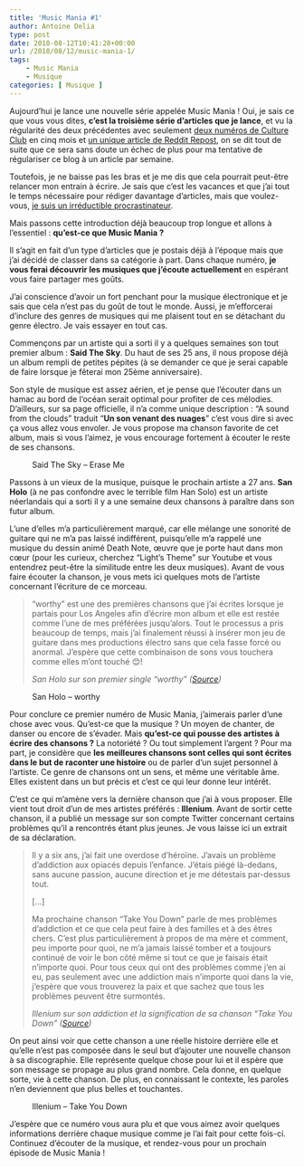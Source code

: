 ```yaml
---
title: 'Music Mania #1'
author: Antoine Delia
type: post
date: 2018-08-12T10:41:28+00:00
url: /2018/08/12/music-mania-1/
tags:
    - Music Mania
    - Musique
categories: [ Musique ]
---
```

Aujourd&#8217;hui je lance une nouvelle série appelée Music Mania ! Oui, je sais ce que vous vous dites, **c&#8217;est la troisième série d&#8217;articles que je lance**, et vu la régularité des deux précédentes avec seulement [deux numéros de Culture Club][1] en cinq mois et [un unique article de Reddit Repost][2], on se dit tout de suite que ce sera sans doute un échec de plus pour ma tentative de régulariser ce blog à un article par semaine.

Toutefois, je ne baisse pas les bras et je me dis que cela pourrait peut-être relancer mon entrain à écrire. Je sais que c&#8217;est les vacances et que j&#8217;ai tout le temps nécessaire pour rédiger davantage d&#8217;articles, mais que voulez-vous, [je suis un irréductible procrastinateur][3].

Mais passons cette introduction déjà beaucoup trop longue et allons à l&#8217;essentiel : **qu&#8217;est-ce que Music Mania ?**

Il s&#8217;agit en fait d&#8217;un type d&#8217;articles que je postais déjà à l&#8217;époque mais que j&#8217;ai décidé de classer dans sa catégorie à part. Dans chaque numéro, **je vous ferai découvrir les musiques que j&#8217;écoute actuellement** en espérant vous faire partager mes goûts.

J&#8217;ai conscience d&#8217;avoir un fort penchant pour la musique électronique et je sais que cela n&#8217;est pas du goût de tout le monde. Aussi, je m&#8217;efforcerai d&#8217;inclure des genres de musiques qui me plaisent tout en se détachant du genre électro. Je vais essayer en tout cas.

Commençons par un artiste qui a sorti il y a quelques semaines son tout premier album : **Said The Sky**. Du haut de ses 25 ans, il nous propose déjà un album rempli de petites pépites (à se demander ce que je serai capable de faire lorsque je fêterai mon 25ème anniversaire).

Son style de musique est assez aérien, et je pense que l&#8217;écouter dans un hamac au bord de l&#8217;océan serait optimal pour profiter de ces mélodies. D&#8217;ailleurs, sur sa page officielle, il n&#8217;a comme unique description : &#8220;A sound from the clouds&#8221; traduit &#8220;**Un son venant des nuages**&#8221; c&#8217;est vous dire si avec ça vous allez vous envoler. Je vous propose ma chanson favorite de cet album, mais si vous l&#8217;aimez, je vous encourage fortement à écouter le reste de ses chansons.<figure class="wp-block-embed-youtube wp-block-embed is-type-video is-provider-youtube"> 

<span class="embed-youtube" style="text-align:center; display: block;"></span> <figcaption>Said The Sky &#8211; Erase Me</figcaption></figure> 



Passons à un vieux de la musique, puisque le prochain artiste a 27 ans. **San Holo** (à ne pas confondre avec le terrible film Han Solo) est un artiste néerlandais qui a sorti il y a une semaine deux chansons à paraître dans son futur album.

L&#8217;une d&#8217;elles m&#8217;a particulièrement marqué, car elle mélange une sonorité de guitare qui ne m&#8217;a pas laissé indifférent, puisqu&#8217;elle m&#8217;a rappelé une musique du dessin animé Death Note, œuvre que je porte haut dans mon cœur (pour les curieux, cherchez &#8220;Light&#8217;s Theme&#8221; sur Youtube et vous entendrez peut-être la similitude entre les deux musiques). Avant de vous faire écouter la chanson, je vous mets ici quelques mots de l&#8217;artiste concernant l&#8217;écriture de ce morceau.

<blockquote class="wp-block-quote">
  <p>
    &#8220;worthy&#8221; est une des premières chansons que j&#8217;ai écrites lorsque je partais pour Los Angeles afin d&#8217;écrire mon album et elle est restée comme l&#8217;une de mes préférées jusqu&#8217;alors. Tout le processus a pris beaucoup de temps, mais j&#8217;ai finalement réussi à insérer mon jeu de guitare dans mes productions électro sans que cela fasse forcé ou anormal. J&#8217;espère que cette combinaison de sons vous touchera comme elles m&#8217;ont touché 😊!
  </p>
  
  <cite>San Holo sur son premier single &#8220;worthy&#8221; (<a href="https://soundcloud.com/sanholobeats/worthy">Source</a>)</cite>
</blockquote>

<figure class="wp-block-embed-youtube wp-block-embed is-type-video is-provider-youtube"> 

<span class="embed-youtube" style="text-align:center; display: block;"></span> <figcaption>San Holo &#8211; worthy</figcaption></figure> 

Pour conclure ce premier numéro de Music Mania, j&#8217;aimerais parler d&#8217;une chose avec vous. Qu&#8217;est-ce que la musique ? Un moyen de chanter, de danser ou encore de s&#8217;évader. Mais **qu&#8217;est-ce qui pousse des artistes à écrire des chansons ?** La notoriété ? Ou tout simplement l&#8217;argent ? Pour ma part, je considère que **les meilleures chansons sont celles qui sont écrites dans le but de raconter une histoire** ou de parler d&#8217;un sujet personnel à l&#8217;artiste. Ce genre de chansons ont un sens, et même une véritable âme. Elles existent dans un but précis et c&#8217;est ce qui leur donne leur intérêt.

C&#8217;est ce qui m&#8217;amène vers la dernière chanson que j&#8217;ai à vous proposer. Elle vient tout droit d&#8217;un de mes artistes préférés : **Illenium**. Avant de sortir cette chanson, il a publié un message sur son compte Twitter concernant certains problèmes qu&#8217;il a rencontrés étant plus jeunes. Je vous laisse ici un extrait de sa déclaration.

<blockquote class="wp-block-quote">
  <p>
    Il y a six ans, j&#8217;ai fait une overdose d&#8217;héroïne. J&#8217;avais un problème d&#8217;addiction aux opiacés depuis l&#8217;enfance. J&#8217;étais piégé là-dedans, sans aucune passion, aucune direction et je me détestais par-dessus tout.
  </p>[&#8230;]
  
  <p>
    Ma prochaine chanson &#8220;Take You Down&#8221; parle de mes problèmes d&#8217;addiction et ce que cela peut faire à des familles et à des êtres chers. C&#8217;est plus particulièrement à propos de ma mère et comment, peu importe pour quoi, ne m&#8217;a jamais laissé tomber et a toujours continué de voir le bon côté même si tout ce que je faisais était n&#8217;importe quoi. Pour tous ceux qui ont des problèmes comme j&#8217;en ai eu, pas seulement avec une addiction mais n&#8217;importe quoi dans la vie, j&#8217;espère que vous trouverez la paix et que sachez que tous les problèmes peuvent être surmontés.
  </p>
  
  <cite>Illenium sur son addiction et la signification de sa chanson &#8220;Take You Down&#8221; (<a href="https://twitter.com/ILLENIUMMUSIC/status/1024375729683804160">Source</a>)</cite>
</blockquote>

On peut ainsi voir que cette chanson a une réelle histoire derrière elle et qu&#8217;elle n&#8217;est pas composée dans le seul but d&#8217;ajouter une nouvelle chanson à sa discographie. Elle représente quelque chose pour lui et il espère que son message se propage au plus grand nombre. Cela donne, en quelque sorte, vie à cette chanson. De plus, en connaissant le contexte, les paroles n&#8217;en deviennent que plus belles et touchantes.<figure class="wp-block-embed-youtube wp-block-embed is-type-video is-provider-youtube"> 

<span class="embed-youtube" style="text-align:center; display: block;"></span> <figcaption>Illenium &#8211; Take You Down</figcaption></figure> 



J&#8217;espère que ce numéro vous aura plu et que vous aimez avoir quelques informations derrière chaque musique comme je l&#8217;ai fait pour cette fois-ci. Continuez d&#8217;écouter de la musique, et rendez-vous pour un prochain épisode de Music Mania !

 [1]: https://blog.antoinedelia.fr/category/culture-club/
 [2]: https://blog.antoinedelia.fr/2018/04/12/reddit-repost-1-ulysses-bucket-list/
 [3]: https://blog.antoinedelia.fr/2017/02/07/just-do-it/